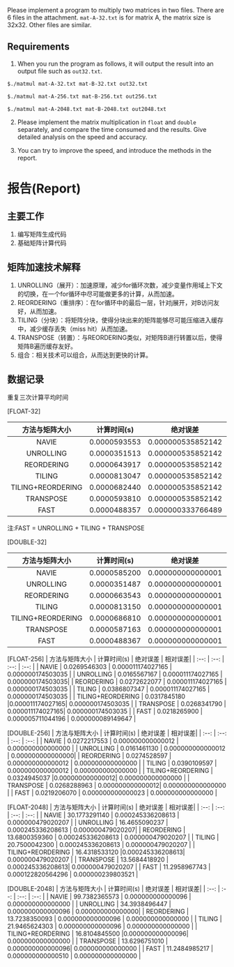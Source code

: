 Please implement a program to multiply two matrices in two files. There are 6 files in the attachment. `mat-A-32.txt` is for matrix A, the matrix size is 32x32. Other files are similar. 

## Requirements

1. When you run the program as follows, it will output the result into an output file such as `out32.txt`.

```bash
$./matmul mat-A-32.txt mat-B-32.txt out32.txt
```
```bash
$./matmul mat-A-256.txt mat-B-256.txt out256.txt
```
```bash
$./matmul mat-A-2048.txt mat-B-2048.txt out2048.txt
```

2. Please implement the matrix multiplication in `float` and `double` separately, and compare the time consumed and the results. Give detailed analysis on the speed and accuracy.

3. You can try to improve the speed, and introduce the methods in the report.

# 报告(Report)

## 主要工作
1. 编写矩阵生成代码
2. 基础矩阵计算代码

## 矩阵加速技术解释
1. UNROLLING（展开）：加速原理，减少for循环次数，减少变量作用域上下文的切换，在一个for循环中尽可能做更多的计算，从而加速。
2. REORDERING（重排序）：在for循环中的最后一层，针对j展开，对B访问友好，从而加速。
3. TILING（分块）：将矩阵分块，使得分块出来的矩阵能够尽可能压缩进入缓存中，减少缓存丢失（miss hit）从而加速。
4. TRANSPOSE（转置）：与REORDERING类似，对矩阵B进行转置以后，使得矩阵B遍历缓存友好。
5. 组合：相关技术可以组合，从而达到更快的计算。

## 数据记录
重复三次计算平均时间

\[FLOAT-32\]

| 方法与矩阵大小 | 计算时间(s) | 绝对误差 | 相对误差|
|    :--:      |    :--:    |   :--:    |  :--:   |
| NAVIE  | 0.0000593553 | 0.000000535852142 | 0.000000066310446 |
| UNROLLING  | 0.0000351513 | 0.000000535852142 | 0.000000066310446|
| REORDERING  | 0.0000643917 | 0.000000535852142 | 0.000000066310446 |
| TILING  | 0.0000813047 | 0.000000535852142 | 0.000000066310446 |
| TILING+REORDERING  | 0.0000682440 |0.000000535852142| 0.000000066310446 |
| TRANSPOSE  | 0.0000593810 | 0.000000535852142| 0.000000066310446 |
| FAST  | 0.0000488357 | 0.000000333766489| 0.000000041310627 |

注:FAST = UNROLLING + TILING + TRANSPOSE

\[DOUBLE-32\]

| 方法与矩阵大小 | 计算时间(s) | 绝对误差 | 相对误差|
|    :--:      |    :--:    |   :--:    |  :--:   |
| NAVIE  | 0.0000585200 | 0.000000000000001 | 0.000000000000000 |
| UNROLLING  | 0.0000351487 | 0.000000000000001 | 0.000000000000000|
| REORDERING  | 0.0000663543 | 0.000000000000001 | 0.000000000000000 |
| TILING  | 0.0000813150 | 0.000000000000001 | 0.000000000000000 |
| TILING+REORDERING  | 0.0000686810 |0.000000000000001| 0.000000000000000 |
| TRANSPOSE  | 0.0000587163 | 0.000000000000001| 0.000000000000000 |
| FAST  | 0.0000488367 | 0.000000000000001| 0.000000000000000 |


\[FLOAT-256\]
| 方法与矩阵大小 | 计算时间(s) | 绝对误差 | 相对误差|
|    :--:      |    :--:    |   :--:    |  :--:   |
| NAVIE  | 0.0269546303 | 0.000011174027165 | 0.000000174503035 |
| UNROLLING  | 0.0165567167 | 0.000011174027165 | 0.000000174503035|
| REORDERING  | 0.0272622077 | 0.000011174027165 | 0.000000174503035 |
| TILING  | 0.0386807347 | 0.000011174027165 | 0.000000174503035 |
| TILING+REORDERING  | 0.0317845180 |0.000011174027165| 0.000000174503035 |
| TRANSPOSE  | 0.0268341790 | 0.000011174027165| 0.000000174503035 |
| FAST  | 0.0218265900 | 0.000005711044196 | 0.000000089149647 |

\[DOUBLE-256\]
| 方法与矩阵大小 | 计算时间(s) | 绝对误差 | 相对误差|
|    :--:      |    :--:    |   :--:    |  :--:   |
| NAVIE  | 0.0272217553 | 0.000000000000012 | 0.000000000000000 |
| UNROLLING  | 0.0161461130 | 0.000000000000012 | 0.000000000000000|
| REORDERING  | 0.0274528597 | 0.000000000000012 | 0.000000000000000 |
| TILING  | 0.0390109597 | 0.000000000000012 | 0.000000000000000 |
| TILING+REORDERING  | 0.0324945037 |0.000000000000012| 0.000000000000000 |
| TRANSPOSE  | 0.0268288963 | 0.000000000000012| 0.000000000000000 |
| FAST  | 0.0219206070 | 0.000000000000023 | 0.000000000000000 |

\[FLOAT-2048\]
| 方法与矩阵大小 | 计算时间(s) | 绝对误差 | 相对误差|
|    :--:      |    :--:    |   :--:    |  :--:   |
| NAVIE  | 30.1773291140 | 0.000245336208613 | 0.000000479020207 |
| UNROLLING  | 16.4655090237 | 0.000245336208613 | 0.000000479020207|
| REORDERING  | 13.6800359360 | 0.000245336208613 | 0.000000479020207 |
| TILING  | 20.7500042300 | 0.000245336208613 | 0.000000479020207 |
| TILING+REORDERING  | 16.4318533120 |0.000245336208613| 0.000000479020207 |
| TRANSPOSE  | 13.5684418920 | 0.000245336208613| 0.000000479020207 |
| FAST  | 11.2958967743 | 0.000122820564296 | 0.000000239803521 |

\[DOUBLE-2048\]
| 方法与矩阵大小 | 计算时间(s) | 绝对误差 | 相对误差|
|    :--:      |    :--:    |   :--:    |  :--:   |
| NAVIE  | 99.7382365573 | 0.000000000000096 | 0.000000000000000 |
| UNROLLING  | 34.3938496447 | 0.000000000000096 | 0.000000000000000|
| REORDERING  | 13.7238350093 | 0.000000000000096 | 0.000000000000000 |
| TILING  | 21.9465624303 | 0.000000000000096 | 0.000000000000000 |
| TILING+REORDERING  | 16.8104845500 |0.000000000000096| 0.000000000000000 |
| TRANSPOSE  | 13.6296751010 | 0.000000000000096| 0.000000000000000 |
| FAST  | 11.2484985217 | 0.000000000000510 | 0.000000000000000 |